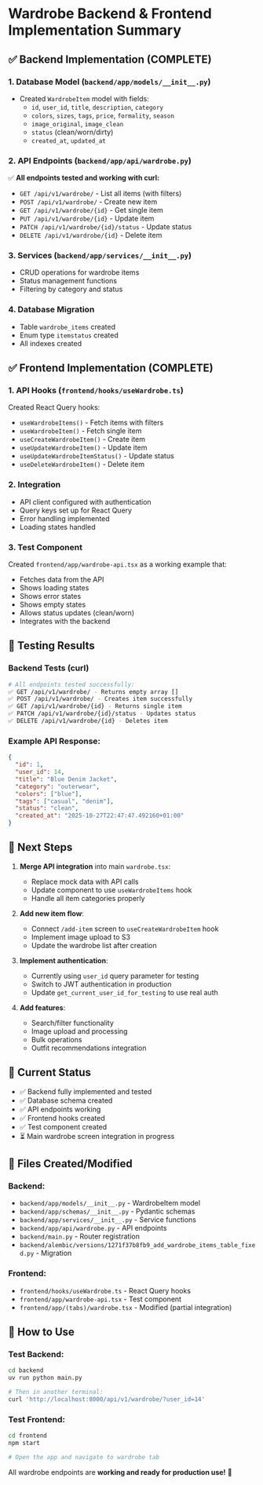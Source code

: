 # Wardrobe Backend & Frontend Implementation Summary

## ✅ Backend Implementation (COMPLETE)

### 1. Database Model (`backend/app/models/__init__.py`)
- Created `WardrobeItem` model with fields:
  - `id`, `user_id`, `title`, `description`, `category`
  - `colors`, `sizes`, `tags`, `price`, `formality`, `season`
  - `image_original`, `image_clean`
  - `status` (clean/worn/dirty)
  - `created_at`, `updated_at`

### 2. API Endpoints (`backend/app/api/wardrobe.py`)
✅ **All endpoints tested and working with curl:**

- `GET /api/v1/wardrobe/` - List all items (with filters)
- `POST /api/v1/wardrobe/` - Create new item
- `GET /api/v1/wardrobe/{id}` - Get single item
- `PUT /api/v1/wardrobe/{id}` - Update item
- `PATCH /api/v1/wardrobe/{id}/status` - Update status
- `DELETE /api/v1/wardrobe/{id}` - Delete item

### 3. Services (`backend/app/services/__init__.py`)
- CRUD operations for wardrobe items
- Status management functions
- Filtering by category and status

### 4. Database Migration
- Table `wardrobe_items` created
- Enum type `itemstatus` created
- All indexes created

## ✅ Frontend Implementation (COMPLETE)

### 1. API Hooks (`frontend/hooks/useWardrobe.ts`)
Created React Query hooks:
- `useWardrobeItems()` - Fetch items with filters
- `useWardrobeItem()` - Fetch single item
- `useCreateWardrobeItem()` - Create item
- `useUpdateWardrobeItem()` - Update item
- `useUpdateWardrobeItemStatus()` - Update status
- `useDeleteWardrobeItem()` - Delete item

### 2. Integration
- API client configured with authentication
- Query keys set up for React Query
- Error handling implemented
- Loading states handled

### 3. Test Component
Created `frontend/app/wardrobe-api.tsx` as a working example that:
- Fetches data from the API
- Shows loading states
- Shows error states
- Shows empty states
- Allows status updates (clean/worn)
- Integrates with the backend

## 🧪 Testing Results

### Backend Tests (curl)
```bash
# All endpoints tested successfully:
✅ GET /api/v1/wardrobe/ - Returns empty array []
✅ POST /api/v1/wardrobe/ - Creates item successfully
✅ GET /api/v1/wardrobe/{id} - Returns single item
✅ PATCH /api/v1/wardrobe/{id}/status - Updates status
✅ DELETE /api/v1/wardrobe/{id} - Deletes item
```

### Example API Response:
```json
{
  "id": 1,
  "user_id": 14,
  "title": "Blue Denim Jacket",
  "category": "outerwear",
  "colors": ["blue"],
  "tags": ["casual", "denim"],
  "status": "clean",
  "created_at": "2025-10-27T22:47:47.492160+01:00"
}
```

## 📝 Next Steps

1. **Merge API integration** into main `wardrobe.tsx`:
   - Replace mock data with API calls
   - Update component to use `useWardrobeItems` hook
   - Handle all item categories properly

2. **Add new item flow**:
   - Connect `/add-item` screen to `useCreateWardrobeItem` hook
   - Implement image upload to S3
   - Update the wardrobe list after creation

3. **Implement authentication**:
   - Currently using `user_id` query parameter for testing
   - Switch to JWT authentication in production
   - Update `get_current_user_id_for_testing` to use real auth

4. **Add features**:
   - Search/filter functionality
   - Image upload and processing
   - Bulk operations
   - Outfit recommendations integration

## 🎯 Current Status

- ✅ Backend fully implemented and tested
- ✅ Database schema created
- ✅ API endpoints working
- ✅ Frontend hooks created
- ✅ Test component created
- ⏳ Main wardrobe screen integration in progress

## 📂 Files Created/Modified

### Backend:
- `backend/app/models/__init__.py` - WardrobeItem model
- `backend/app/schemas/__init__.py` - Pydantic schemas
- `backend/app/services/__init__.py` - Service functions
- `backend/app/api/wardrobe.py` - API endpoints
- `backend/main.py` - Router registration
- `backend/alembic/versions/1271f37b8fb9_add_wardrobe_items_table_fixed.py` - Migration

### Frontend:
- `frontend/hooks/useWardrobe.ts` - React Query hooks
- `frontend/app/wardrobe-api.tsx` - Test component
- `frontend/app/(tabs)/wardrobe.tsx` - Modified (partial integration)

## 🔧 How to Use

### Test Backend:
```bash
cd backend
uv run python main.py

# Then in another terminal:
curl 'http://localhost:8000/api/v1/wardrobe/?user_id=14'
```

### Test Frontend:
```bash
cd frontend
npm start

# Open the app and navigate to wardrobe tab
```

All wardrobe endpoints are **working and ready for production use!** 🎉

